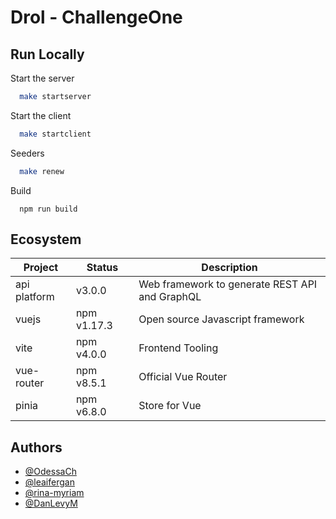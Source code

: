 # Drol - ChallengeOne

## Run Locally

Start the server

```bash
  make startserver
```

Start the client

```bash
  make startclient
```

Seeders

```bash
  make renew
```

Build

```
  npm run build
```

<!-- ## API Reference

#### HTTP: Salons (admin)

```http
  POST - GET http://localhost:8091/api/salon
  DELETE - UPDATE http://localhost:8091/api/salon/${id}
```

| Header   | Type     | Description                    |
| :------- | :------- | :----------------------------- |
| `Bearer` | `string` | **Required**. Token from login |

| Parameter | Type     | Description                       |
| :-------- | :------- | :-------------------------------- |
| `id`      | `string` | **Required**. Id of item to fetch |

| Body   | Type     | Description  |
| ------ | -------- | ------------ |
| `name` | `string` | **Required** | -->

<!-- ####

#### HTTP (SSE): Notifications

```http
  http://localhost:8091/subscribe
```

```http
  http://localhost:8091/notif
```

####

#### WS: Salons chat

```http
  ws://localhost:8092
``` -->

## Ecosystem

| Project      | Status      | Description                                    |
| ------------ | ----------- | ---------------------------------------------- |
| api platform | v3.0.0      | Web framework to generate REST API and GraphQL |
| vuejs        | npm v1.17.3 | Open source Javascript framework               |
| vite         | npm v4.0.0  | Frontend Tooling                               |
| vue-router   | npm v8.5.1  | Official Vue Router                            |
| pinia        | npm v6.8.0  | Store for Vue                                  |

## Authors

-   [@OdessaCh](https://github.com/OdessaCh)
-   [@leaifergan](https://github.com/leaifergan)
-   [@rina-myriam](https://github.com/rina-myriam)
-   [@DanLevyM](https://www.github.com/DanLevyM)
